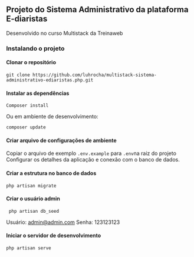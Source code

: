 ## Projeto do Sistema Administrativo da plataforma E-diaristas

Desenvolvido no curso Multistack da Treinaweb


### Instalando o projeto

#### Clonar o repositório

```
git clone https://github.com/luhrocha/multistack-sistema-administrativo-ediaristas.php.git
```

#### Instalar as dependências

```
Composer install
```

Ou em ambiente de desenvolvimento:

```
composer update
```

#### Criar arquivo de configurações de ambiente

Copiar o arquivo de exemplo `.env.example` para `.env`na raiz do projeto
Configurar os detalhes da aplicação e conexão com o banco de dados.

#### Criar a estrutura no banco de dados

```
php artisan migrate
```
#### Criar o usuário admin

```
 php artisan db_seed
```

Usuário: admin@admin.com
Senha: 123123123

#### Iniciar o servidor de desenvolvimento

````
php artisan serve
````


